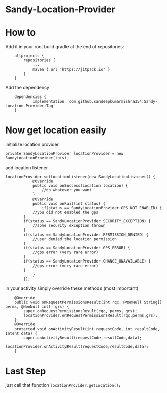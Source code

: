 # Sandy-Location-Provider


# How to

Add it in your root build.gradle at the end of repositories:
````
	allprojects {
		repositories {
			...
			maven { url 'https://jitpack.io' }
		}
	}
````

Add the dependency
````
	dependencies {
	        implementation 'com.github.sandeepkumarmishra354:Sandy-Location-Provider:Tag'
	}

````

# Now get location easily

initialize location provider
````
private SandyLocationProvider locationProvider = new SandyLocationProvider(this);
````
add location listener
````
locationProvider.setLocationListener(new SandyLocationListener() {
            @Override
            public void onSuccess(Location location) {
                //do whatever you want
            }
            @Override
            public void onFail(int status) {
                if(status == SandyLocationProvider.GPS_NOT_ENABLED) {
			//you did not enabled the gps
		}
		if(status == SandyLocationProvider.SECURITY_EXCEPTION) {
			//some security exception thrown
		}
		if(status == SandyLocationProvider.PERMISSION_DENIED) {
			//user denied the location permission
		}
		if(status == SandyLocationProvider.GPS_ERROR) {
			//gps error (very rare error)
		}
		if(status == SandyLocationProvider.CHANGE_UNAVAILABLE) {
			//gps error (very rare error)
		}
            }
        });
````
in your activity simply override these methods (most important)
````
    @Override
    public void onRequestPermissionsResult(int rqc, @NonNull String[] perms, @NonNull int[] grs) {
        super.onRequestPermissionsResult(rqc, perms, grs);
        locationProvider.onRequestPermissionsResult(rqc,perms,grs);
    }
    @Override
    protected void onActivityResult(int requestCode, int resultCode, Intent data) {
        super.onActivityResult(requestCode,resultCode,data);
        locationProvider.onActivityResult(requestCode,resultCode,data);
    }
````
# Last Step

just call that function
``locationProvider.getLocation();``
